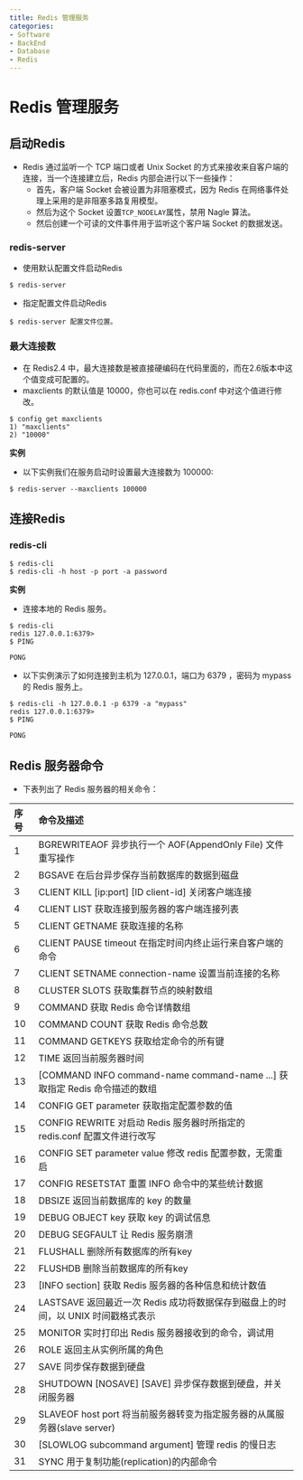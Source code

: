 ```yaml
---
title: Redis 管理服务
categories:
- Software
- BackEnd
- Database
- Redis
---
```

# Redis 管理服务

## 启动Redis

- Redis 通过监听一个 TCP 端口或者 Unix Socket 的方式来接收来自客户端的连接，当一个连接建立后，Redis 内部会进行以下一些操作：
    - 首先，客户端 Socket 会被设置为非阻塞模式，因为 Redis 在网络事件处理上采用的是非阻塞多路复用模型。
    - 然后为这个 Socket 设置`TCP_NODELAY`属性，禁用 Nagle 算法。
    - 然后创建一个可读的文件事件用于监听这个客户端 Socket 的数据发送。

### redis-server

- 使用默认配置文件启动Redis

```shell
$ redis-server
```

- 指定配置文件启动Redis

```shell
$ redis-server 配置文件位置。
```

### 最大连接数

- 在 Redis2.4 中，最大连接数是被直接硬编码在代码里面的，而在2.6版本中这个值变成可配置的。
- maxclients 的默认值是 10000，你也可以在 redis.conf 中对这个值进行修改。

```shell
$ config get maxclients
1) "maxclients"
2) "10000"
```

**实例**

- 以下实例我们在服务启动时设置最大连接数为 100000:

```shell
$ redis-server --maxclients 100000
```

## 连接Redis

### redis-cli

```shell
$ redis-cli
$ redis-cli -h host -p port -a password
```

**实例**

- 连接本地的 Redis 服务。

```shell
$ redis-cli
redis 127.0.0.1:6379>
$ PING

PONG
```

- 以下实例演示了如何连接到主机为 127.0.0.1，端口为 6379 ，密码为 mypass 的 Redis 服务上。

```shell
$ redis-cli -h 127.0.0.1 -p 6379 -a "mypass"
redis 127.0.0.1:6379>
$ PING

PONG
```

## Redis 服务器命令

- 下表列出了 Redis 服务器的相关命令：

| 序号 | 命令及描述                                                   |
| :--- | :----------------------------------------------------------- |
| 1    | BGREWRITEAOF  异步执行一个 AOF(AppendOnly File) 文件重写操作 |
| 2    | BGSAVE  在后台异步保存当前数据库的数据到磁盘                 |
| 3    | CLIENT KILL [ip:port\] [ID client-id]  关闭客户端连接        |
| 4    | CLIENT LIST  获取连接到服务器的客户端连接列表                |
| 5    | CLIENT GETNAME  获取连接的名称                               |
| 6    | CLIENT PAUSE timeout  在指定时间内终止运行来自客户端的命令   |
| 7    | CLIENT SETNAME connection-name  设置当前连接的名称           |
| 8    | CLUSTER SLOTS  获取集群节点的映射数组                        |
| 9    | COMMAND  获取 Redis 命令详情数组                             |
| 10   | COMMAND COUNT  获取 Redis 命令总数                           |
| 11   | COMMAND GETKEYS  获取给定命令的所有键                        |
| 12   | TIME  返回当前服务器时间                                     |
| 13   | [COMMAND INFO command-name command-name ...\]  获取指定 Redis 命令描述的数组 |
| 14   | CONFIG GET parameter  获取指定配置参数的值                   |
| 15   | CONFIG REWRITE  对启动 Redis 服务器时所指定的 redis.conf 配置文件进行改写 |
| 16   | CONFIG SET parameter value  修改 redis 配置参数，无需重启     |
| 17   | CONFIG RESETSTAT  重置 INFO 命令中的某些统计数据             |
| 18   | DBSIZE  返回当前数据库的 key 的数量                          |
| 19   | DEBUG OBJECT key  获取 key 的调试信息                        |
| 20   | DEBUG SEGFAULT  让 Redis 服务崩溃                            |
| 21   | FLUSHALL  删除所有数据库的所有key                            |
| 22   | FLUSHDB  删除当前数据库的所有key                             |
| 23   | [INFO section\]  获取 Redis 服务器的各种信息和统计数值       |
| 24   | LASTSAVE  返回最近一次 Redis 成功将数据保存到磁盘上的时间，以 UNIX 时间戳格式表示 |
| 25   | MONITOR  实时打印出 Redis 服务器接收到的命令，调试用          |
| 26   | ROLE  返回主从实例所属的角色                                 |
| 27   | SAVE  同步保存数据到硬盘                                     |
| 28   | SHUTDOWN [NOSAVE\] [SAVE]  异步保存数据到硬盘，并关闭服务器   |
| 29   | SLAVEOF host port  将当前服务器转变为指定服务器的从属服务器(slave server) |
| 30   | [SLOWLOG subcommand argument\]  管理 redis 的慢日志          |
| 31   | SYNC  用于复制功能(replication)的内部命令                    |